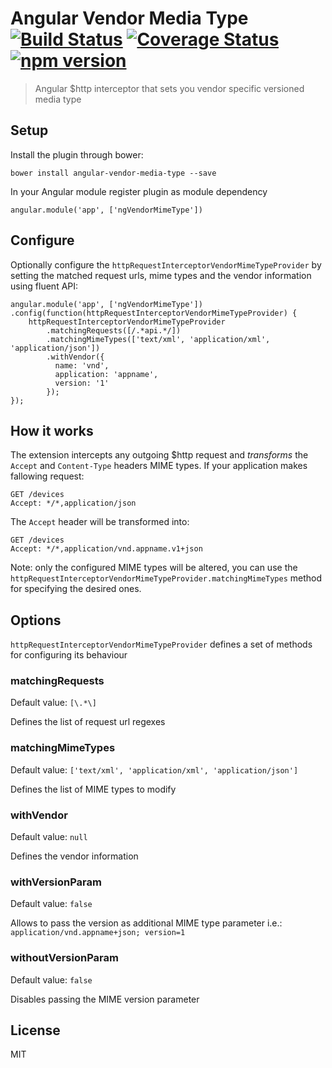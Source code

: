 # Angular Vendor Media Type [![Build Status](https://travis-ci.org/jmnarloch/angular-vendor-media-type.svg?branch=master)](https://travis-ci.org/jmnarloch/angular-vendor-media-type) [![Coverage Status](https://coveralls.io/repos/jmnarloch/angular-vendor-media-type/badge.svg?branch=master&service=github)](https://coveralls.io/github/jmnarloch/angular-vendor-media-type?branch=master) [![npm version](https://badge.fury.io/js/angular-vendor-media-type.svg)](http://badge.fury.io/js/angular-vendor-media-type)

> Angular $http interceptor that sets you vendor specific versioned media type

## Setup

Install the plugin through bower:

```
bower install angular-vendor-media-type --save
```

In your Angular module register plugin as module dependency

```
angular.module('app', ['ngVendorMimeType'])
```

## Configure

Optionally configure the `httpRequestInterceptorVendorMimeTypeProvider` by setting the matched request urls,
mime types and the vendor information using fluent API:

```
angular.module('app', ['ngVendorMimeType'])
.config(function(httpRequestInterceptorVendorMimeTypeProvider) {
    httpRequestInterceptorVendorMimeTypeProvider
        .matchingRequests([/.*api.*/])
        .matchingMimeTypes(['text/xml', 'application/xml', 'application/json'])
        .withVendor({
          name: 'vnd',
          application: 'appname',
          version: '1'
        });
});
```

## How it works

The extension intercepts any outgoing $http request and *transforms* the `Accept` and `Content-Type` headers MIME types. 
If your application makes fallowing request:
  
```
GET /devices
Accept: */*,application/json
```

The `Accept` header will be transformed into:
 
```
GET /devices
Accept: */*,application/vnd.appname.v1+json
```

Note: only the configured MIME types will be altered, you can use the 
`httpRequestInterceptorVendorMimeTypeProvider.matchingMimeTypes` method for specifying the desired ones.

## Options

`httpRequestInterceptorVendorMimeTypeProvider` defines a set of methods for configuring its behaviour

### matchingRequests
Default value: `[\.*\]`

Defines the list of request url regexes

### matchingMimeTypes
Default value: `['text/xml', 'application/xml', 'application/json']`

Defines the list of MIME types to modify

### withVendor
Default value: `null`

Defines the vendor information

### withVersionParam
Default value: `false`

Allows to pass the version as additional MIME type parameter i.e.: `application/vnd.appname+json; version=1`

### withoutVersionParam
Default value: `false`

Disables passing the MIME version parameter

## License

MIT
